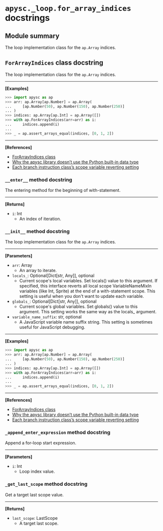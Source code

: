 # `apysc._loop.for_array_indices` docstrings

## Module summary

The loop implementation class for the `ap.Array` indices.

## `ForArrayIndices` class docstring

The loop implementation class for the `ap.Array` indices.<hr>

**[Examples]**

```py
>>> import apysc as ap
>>> arr: ap.Array[ap.Number] = ap.Array(
...     [ap.Number(50), ap.Number(150), ap.Number(250)]
... )
>>> indices: ap.Array[ap.Int] = ap.Array([])
>>> with ap.ForArrayIndices(arr=arr) as i:
...     indices.append(i)
...
>>> _ = ap.assert_arrays_equal(indices, [0, 1, 2])
```

<hr>

**[References]**

- [ForArrayIndices class](https://simon-ritchie.github.io/apysc/en/for_array_indices.html)
- [Why the apysc library doesn’t use the Python built-in data type](https://simon-ritchie.github.io/apysc/en/why_apysc_doesnt_use_python_builtin_data_type.html)
- [Each branch instruction class’s scope variable reverting setting](https://simon-ritchie.github.io/apysc/en/branch_instruction_variables_reverting_setting.html)

### `__enter__` method docstring

The entering method for the beginning of with-statement.<hr>

**[Returns]**

- `i`: Int
  - An index of iteration.

### `__init__` method docstring

The loop implementation class for the `ap.Array` indices.<hr>

**[Parameters]**

- `arr`: Array
  - An array to iterate.
- `locals_`: Optional[Dict[str, Any]], optional
  - Current scope's local variables. Set locals() value to this argument. If specified, this interface reverts all local scope VariableNameMixIn variables (like Int, Sprite) at the end of a with-statement scope. This setting is useful when you don't want to update each variable.
- `globals_`: Optional[Dict[str, Any]], optional
  - Current scope's global variables. Set globals() value to this argument. This setting works the same way as the locals_ argument.
- `variable_name_suffix`: str, optional
  - A JavaScript variable name suffix string. This setting is sometimes useful for JavaScript debugging.

<hr>

**[Examples]**

```py
>>> import apysc as ap
>>> arr: ap.Array[ap.Number] = ap.Array(
...     [ap.Number(50), ap.Number(150), ap.Number(250)]
... )
>>> indices: ap.Array[ap.Int] = ap.Array([])
>>> with ap.ForArrayIndices(arr=arr) as i:
...     indices.append(i)
...
>>> _ = ap.assert_arrays_equal(indices, [0, 1, 2])
```

<hr>

**[References]**

- [ForArrayIndices class](https://simon-ritchie.github.io/apysc/en/for_array_indices.html)
- [Why the apysc library doesn’t use the Python built-in data type](https://simon-ritchie.github.io/apysc/en/why_apysc_doesnt_use_python_builtin_data_type.html)
- [Each branch instruction class’s scope variable reverting setting](https://simon-ritchie.github.io/apysc/en/branch_instruction_variables_reverting_setting.html)

### `_append_enter_expression` method docstring

Append a for-loop start expression.<hr>

**[Parameters]**

- `i`: Int
  - Loop index value.

### `_get_last_scope` method docstring

Get a target last scope value.<hr>

**[Returns]**

- `last_scope`: LastScope
  - A target last scope.